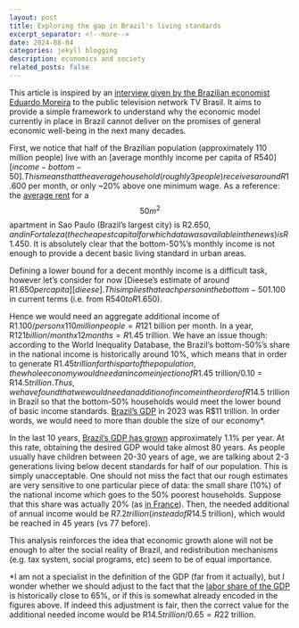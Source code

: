 ```yaml
---
layout: post
title: Exploring the gap in Brazil's living standards
excerpt_separator: <!--more-->
date: 2024-08-04
categories: jekyll blogging
description: economics and society
related_posts: false
---
```

This article is inspired by an [interview given by the Brazilian economist Eduardo Moreira][tv-brasil] to the public television network TV Brasil. It aims to provide a simple framework to understand why the economic model currently in place in Brazil cannot deliver on the promises of general economic well-being in the next many decades.

<!--more-->

First, we notice that half of the Brazilian population (approximately 110 million people) live with an [average monthly income per capita of R$540][income-bottom-50]. This means that the average household (roughly 3 people) receives around R$1.600 per month, or only ~20% above one minimum wage. As a reference: the [average rent][rent] for a $$50m^2$$ apartment in Sao Paulo (Brazil’s largest city) is R$2.650, and in Fortaleza (the cheapest capital for which data was available in the news) is R$1.450. It is absolutely clear that the bottom-50%’s monthly income is not enough to provide a decent basic living standard in urban areas.

Defining a lower bound for a decent monthly income is a difficult task, however let’s consider for now [Dieese’s estimate of around R$1.650 per capita][dieese]. This implies that each person in the bottom-50% would have to increase their income in approximately R$1.100 in current terms (i.e. from R$540 to R$1.650).

Hence we would need an aggregate additional income of R$1.100/person x 110 million people = R$121 billion per month. In a year, R$121 billion/month x 12 months = R$1.45 trillion. We have an issue though: according to the World Inequality Database, the Brazil’s bottom-50%’s share in the national income is historically around 10%, which means that in order to generate R$1.45 trillion for this part of the population, the whole economy would need an income injection of R$1.45 trillion/0.10 = R$14.5 trillion. 
Thus, we have found that we would need an addition of income in the order of R$14.5 trillion in Brazil so that the bottom-50% households would meet the lower bound of basic income standards. [Brazil’s GDP][gdp-brazil] in 2023 was R$11 trillion. In order words, we would need to more than double the size of our economy*. 

In the last 10 years, [Brazil’s GDP has grown][gdp-growth-brazil] approximately 1.1% per year. At this rate, obtaining the desired GDP would take almost 80 years. As people usually have children between 20-30 years of age, we are talking about 2-3 generations living below decent standards for half of our population. This is simply unacceptable. 
One should not miss the fact that our rough estimates are very sensitive to one particular piece of data: the small share (10%) of the national income which goes to the 50% poorest households. Suppose that this share was actually 20% (as [in France][wid-france]). Then, the needed additional of annual income would be R$7.2 trillion (instead of R$14.5 trillion), which would be reached in 45 years (vs 77 before).

This analysis reinforces the idea that economic growth alone will not be enough to alter the social reality of Brazil, and redistribution mechanisms (e.g. tax system, social programs, etc) seem to be of equal importance. 

*I am not a specialist in the definition of the GDP (far from it actually), but I wonder whether we should adjust to the fact that the [labor share of the GDP][labor-share] is historically close to 65%, or if this is somewhat already encoded in the figures above. If indeed this adjustment is fair, then the correct value for the additional needed income would be R$14.5 trillion/0.65 = R$22 trillion.



[tv-brasil]: https://www.youtube.com/watch?v=Zs1lnsodeVA
[income-bottom-50]: https://www.estadao.com.br/economia/1-mais-rico-325-vezes-metade-mais-pobre-ibge-nprei/
[dieese]: https://valorinveste.globo.com/objetivo/gastar-bem/noticia/2023/08/04/salario-minimo-ideal-deveria-ser-de-r-r-652893-diz-dieese.ghtml
[rent]: https://exame.com/mercado-imobiliario/preco-medio-do-aluguel-no-pais-sobe-375-no-primeiro-trimestre-veja-valor-por-capital/
[wid-brazil]: https://wid.world/country/brazil/
[wid-france]: https://wid.world/country/france/
[gdp-brazil]: https://www.ibge.gov.br/explica/pib.php
[labor-share]: https://ourworldindata.org/grapher/labor-share-of-gdp
[gdp-growth-brazil]: https://www.ibge.gov.br/estatisticas/economicas/contas-nacionais/9300-contas-nacionais-trimestrais.html?=&t=series-historicas&utm_source=landing&utm_medium=explica&utm_campaign=pib#evolucao-taxa






